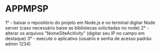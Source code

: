 # APPMPSP

1° - baixar o repositório do projeto em Node.js e no terminal digitar Node server (caso necessário baixe as bibliotecas solicitadas no node)
2° - alterar os arquivos "NomeSiteAcitivity" (digitar seu IP no campo em destaque)
3° - execute o aplicativo (usuário e senha de acesso padrão admin 1234)
